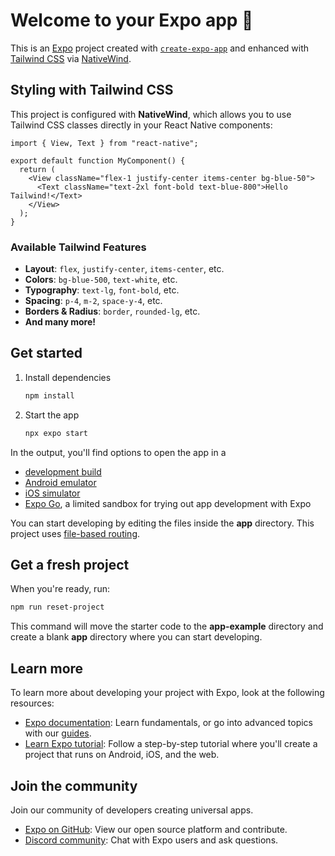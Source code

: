 # Welcome to your Expo app 👋

This is an [Expo](https://expo.dev) project created with [`create-expo-app`](https://www.npmjs.com/package/create-expo-app) and enhanced with [Tailwind CSS](https://tailwindcss.com/) via [NativeWind](https://www.nativewind.dev/).

## Styling with Tailwind CSS

This project is configured with **NativeWind**, which allows you to use Tailwind CSS classes directly in your React Native components:

```tsx
import { View, Text } from "react-native";

export default function MyComponent() {
  return (
    <View className="flex-1 justify-center items-center bg-blue-50">
      <Text className="text-2xl font-bold text-blue-800">Hello Tailwind!</Text>
    </View>
  );
}
```

### Available Tailwind Features

- **Layout**: `flex`, `justify-center`, `items-center`, etc.
- **Colors**: `bg-blue-500`, `text-white`, etc.
- **Typography**: `text-lg`, `font-bold`, etc.
- **Spacing**: `p-4`, `m-2`, `space-y-4`, etc.
- **Borders & Radius**: `border`, `rounded-lg`, etc.
- **And many more!**

## Get started

1. Install dependencies

   ```bash
   npm install
   ```

2. Start the app

   ```bash
   npx expo start
   ```

In the output, you'll find options to open the app in a

- [development build](https://docs.expo.dev/develop/development-builds/introduction/)
- [Android emulator](https://docs.expo.dev/workflow/android-studio-emulator/)
- [iOS simulator](https://docs.expo.dev/workflow/ios-simulator/)
- [Expo Go](https://expo.dev/go), a limited sandbox for trying out app development with Expo

You can start developing by editing the files inside the **app** directory. This project uses [file-based routing](https://docs.expo.dev/router/introduction).

## Get a fresh project

When you're ready, run:

```bash
npm run reset-project
```

This command will move the starter code to the **app-example** directory and create a blank **app** directory where you can start developing.

## Learn more

To learn more about developing your project with Expo, look at the following resources:

- [Expo documentation](https://docs.expo.dev/): Learn fundamentals, or go into advanced topics with our [guides](https://docs.expo.dev/guides).
- [Learn Expo tutorial](https://docs.expo.dev/tutorial/introduction/): Follow a step-by-step tutorial where you'll create a project that runs on Android, iOS, and the web.

## Join the community

Join our community of developers creating universal apps.

- [Expo on GitHub](https://github.com/expo/expo): View our open source platform and contribute.
- [Discord community](https://chat.expo.dev): Chat with Expo users and ask questions.
